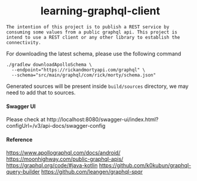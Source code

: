 <h1 align="center">
    learning-graphql-client
</h1>

    The intention of this project is to publish a REST service by consuming some values from a public graphql api. This project is intend to use a REST client or any other library to establish the connectivity.

For downloading the latest schema, please use the following command
```shell
./gradlew downloadApolloSchema \
  --endpoint="https://rickandmortyapi.com/graphql" \
  --schema="src/main/graphql/com/rick/morty/schema.json"

```

Generated sources will be present inside `build/sources` directory, we may need to add that to sources.



#### Swagger UI
Please check at http://localhost:8080/swagger-ui/index.html?configUrl=/v3/api-docs/swagger-config

#### Reference
https://www.apollographql.com/docs/android/
https://moonhighway.com/public-graphql-apis/
https://graphql.org/code/#java-kotlin
https://github.com/k0kubun/graphql-query-builder
https://github.com/leangen/graphql-spqr


